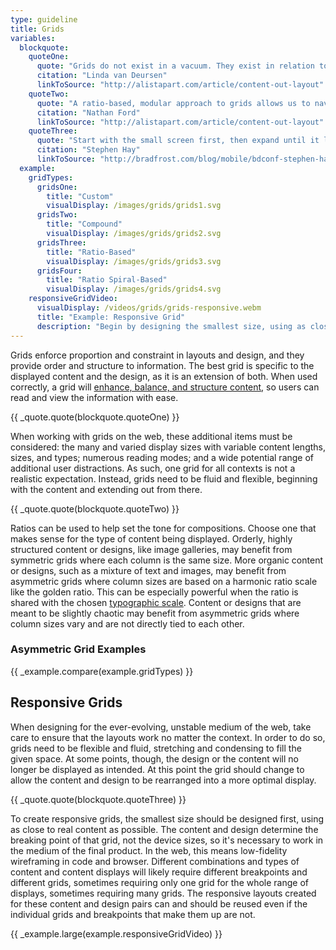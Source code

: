 ```yaml
---
type: guideline
title: Grids
variables:
  blockquote:
    quoteOne:
      quote: "Grids do not exist in a vacuum. They exist in relation to the content. We never start with a grid. We start with an idea which is then translated into a form, a structure."
      citation: "Linda van Deursen"
      linkToSource: "http://alistapart.com/article/content-out-layout"
    quoteTwo:
      quote: "A ratio-based, modular approach to grids allows us to navigate a medium where we cannot know the container size, nor what type of content will flow into that container."
      citation: "Nathan Ford"
      linkToSource: "http://alistapart.com/article/content-out-layout"
    quoteThree:
      quote: "Start with the small screen first, then expand until it looks like sh*t. TIME FOR A BREAKPOINT!"
      citation: "Stephen Hay"
      linkToSource: "http://bradfrost.com/blog/mobile/bdconf-stephen-hay-presents-responsive-design-workflow/"
  example:
    gridTypes:
      gridsOne:
        title: "Custom"
        visualDisplay: /images/grids/grids1.svg
      gridsTwo:
        title: "Compound"
        visualDisplay: /images/grids/grids2.svg
      gridsThree:
        title: "Ratio-Based"
        visualDisplay: /images/grids/grids3.svg
      gridsFour:
        title: "Ratio Spiral-Based"
        visualDisplay: /images/grids/grids4.svg
    responsiveGridVideo:
      visualDisplay: /videos/grids/grids-responsive.webm
      title: "Example: Responsive Grid"
      description: "Begin by designing the smallest size, using as close to real content as possible. As the size expands, the content will determine where the breakpoints should occur, not the device sizes."
---
```

Grids enforce proportion and constraint in layouts and design, and they provide order and structure to information. The best grid is specific to the displayed content and the design, as it is an extension of both. When used correctly, a grid will [enhance, balance, and structure content](http://www.ibm.com/design/language/framework/visual/layout.shtml), so users can read and view the information with ease.

{{ _quote.quote(blockquote.quoteOne) }}

When working with grids on the web, these additional items must be considered: the many and varied display sizes with variable content lengths, sizes, and types; numerous reading modes; and a wide potential range of additional user distractions. As such, one grid for all contexts is not a realistic expectation. Instead, grids need to be fluid and flexible, beginning with the content and extending out from there.

{{ _quote.quote(blockquote.quoteTwo) }}

Ratios can be used to help set the tone for compositions. Choose one that makes sense for the type of content being displayed. Orderly, highly structured content or designs, like image galleries, may benefit from symmetric grids where each column is the same size. More organic content or designs, such as a mixture of text and images, may benefit from asymmetric grids where column sizes are based on a harmonic ratio scale like the golden ratio. This can be especially powerful when the ratio is shared with the chosen [typographic scale](/typography). Content or designs that are meant to be slightly chaotic may benefit from asymmetric grids where column sizes vary and are not directly tied to each other.

### Asymmetric Grid Examples

{{ _example.compare(example.gridTypes) }}

## Responsive Grids

When designing for the ever-evolving, unstable medium of the web, take care to ensure that the layouts work no matter the context. In order to do so, grids need to be flexible and fluid, stretching and condensing to fill the given space. At some points, though, the design or the content will no longer be displayed as intended. At this point the grid should change to allow the content and design to be rearranged into a more optimal display.

{{ _quote.quote(blockquote.quoteThree) }}

To create responsive grids, the smallest size should be designed first, using as close to real content as possible. The content and design determine the breaking point of that grid, not the device sizes, so it's necessary to work in the medium of the final product. In the web, this means low-fidelity wireframing in code and browser. Different combinations and types of content and content displays will likely require different breakpoints and different grids, sometimes requiring only one grid for the whole range of displays, sometimes requiring many grids. The responsive layouts created for these content and design pairs can and should be reused even if the individual grids and breakpoints that make them up are not.

{{ _example.large(example.responsiveGridVideo) }}

